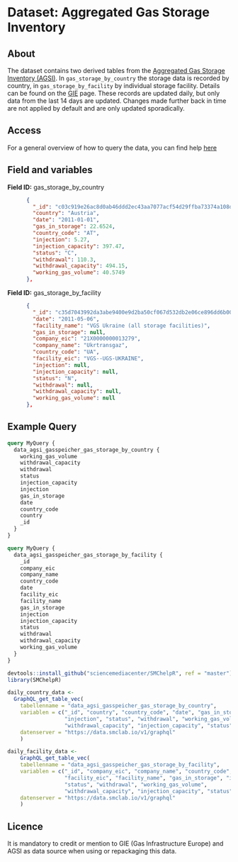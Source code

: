 # Dataset: Aggregated Gas Storage Inventory


## About <a name = "about"></a>

The dataset contains two derived tables from the [Aggregated Gas Storage Inventory (AGSI)](https://agsi.gie.eu/). In `gas_storage_by_country` the storage data is recorded by country, in `gas_storage_by_facility` by individual storage facility. Details can be found on the [GIE](https://agsi.gie.eu/) page. These records are updated daily, but only data from the last 14 days are updated. Changes made further back in time are not applied by default and are only updated sporadically.

## Access <a name = "access"></a>

For a general overview of how to query the data, you can find help [here](../README.md)

## Field and variables

**Field ID:** gas_storage_by_country

```JSON
      {
        "_id": "c03c919e26ac8d0ab46ddd2ec43aa7077acf54d29ffba73374a108df6ea2a6ad",
        "country": "Austria",
        "date": "2011-01-01",
        "gas_in_storage": 22.6524,
        "country_code": "AT",
        "injection": 5.27,
        "injection_capacity": 397.47,
        "status": "C",
        "withdrawal": 110.3,
        "withdrawal_capacity": 494.15,
        "working_gas_volume": 40.5749
      },
```

**Field ID:** gas_storage_by_facility

```JSON
      {
        "_id": "c35d7043992da3abe9400e9d2ba50cf067d532db2e06ce896dd6b00cb14c3f56",
        "date": "2011-05-06",
        "facility_name": "VGS Ukraine (all storage facilities)",
        "gas_in_storage": null,
        "company_eic": "21X0000000013279",
        "company_name": "Ukrtransgaz",
        "country_code": "UA",
        "facility_eic": "VGS--UGS-UKRAINE",
        "injection": null,
        "injection_capacity": null,
        "status": "N",
        "withdrawal": null,
        "withdrawal_capacity": null,
        "working_gas_volume": null
      },
```

## Example Query

```GraphQL
query MyQuery {
  data_agsi_gasspeicher_gas_storage_by_country {
    working_gas_volume
    withdrawal_capacity
    withdrawal
    status
    injection_capacity
    injection
    gas_in_storage
    date
    country_code
    country
    _id
  }
}
```

```GraphQL
query MyQuery {
  data_agsi_gasspeicher_gas_storage_by_facility {
    _id
    company_eic
    company_name
    country_code
    date
    facility_eic
    facility_name
    gas_in_storage
    injection
    injection_capacity
    status
    withdrawal
    withdrawal_capacity
    working_gas_volume
  }
}
```

```R
devtools::install_github("sciencemediacenter/SMChelpR", ref = "master")
library(SMChelpR)

daily_country_data <-
  GraphQL_get_table_vec(
    tabellenname = "data_agsi_gasspeicher_gas_storage_by_country",
    variablen = c("_id", "country", "country_code", "date", "gas_in_storage", 
                  "injection", "status", "withdrawal", "working_gas_volume", 
                  "withdrawal_capacity", "injection_capacity", "status"),
    datenserver = "https://data.smclab.io/v1/graphql"
    )

daily_facility_data <-
    GraphQL_get_table_vec(
    tabellenname = "data_agsi_gasspeicher_gas_storage_by_facility",
    variablen = c("_id", "company_eic", "company_name", "country_code", "date", 
                  "facility_eic", "facility_name", "gas_in_storage", "injection", 
                  "status", "withdrawal", "working_gas_volume", 
                  "withdrawal_capacity", "injection_capacity", "status"),
    datenserver = "https://data.smclab.io/v1/graphql"
    )

```

## Licence

It is mandatory to credit or mention to GIE (Gas Infrastructure Europe) and AGSI as data source when using or repackaging this data. 
